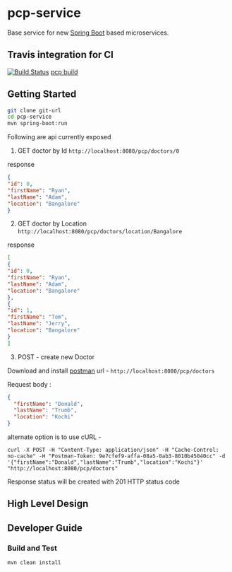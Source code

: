 # pcp-service
Base service for new [Spring Boot](http://projects.spring.io/spring-boot/) 
based microservices.

## Travis integration for CI
[![Build Status](https://travis-ci.org/nbenjamin/pcp.svg?branch=master)](https://travis-ci.org/nbenjamin/pcp)
[pcp build](https://travis-ci.org/nbenjamin/pcp)

## Getting Started

```bash
git clone git-url
cd pcp-service
mvn spring-boot:run
```

Following are api currently exposed

1. GET doctor by Id
`http://localhost:8080/pcp/doctors/0`

response
```json
{
"id": 0,
"firstName": "Ryan",
"lastName": "Adam",
"location": "Bangalore"
}
```

2. GET doctor by Location
`http://localhost:8080/pcp/doctors/location/Bangalore`

response
```json
[
{
"id": 0,
"firstName": "Ryan",
"lastName": "Adam",
"location": "Bangalore"
},
{
"id": 1,
"firstName": "Tom",
"lastName": "Jerry",
"location": "Bangalore"
}
]
```

3. POST - create new Doctor

Download and install [postman](https://www.google.com/url?sa=t&rct=j&q=&esrc=s&source=web&cd=1&ved=0ahUKEwj6rLWxqufRAhXC4iYKHWeaDs4QFggcMAA&url=https%3A%2F%2Fchrome.google.com%2Fwebstore%2Fdetail%2Fpostman%2Ffhbjgbiflinjbdggehcddcbncdddomop%3Fhl%3Den&usg=AFQjCNE_Yq59TT1ZExzJ68FTldg4ho_lGw&sig2=6CibPoz_Mn_6UuCyM1xLqQ)
url - `http://localhost:8080/pcp/doctors`

Request body :
```json
{
  "firstName": "Donald",
  "lastName": "Trumb",
  "location": "Kochi"
}
```

alternate option is to use cURL -

``` curl
curl -X POST -H "Content-Type: application/json" -H "Cache-Control: no-cache" -H "Postman-Token: 9e7cfef9-affa-08a5-0ab3-8010b45040cc" -d '{"firstName":"Donald","lastName":"Trumb","location":"Kochi"}' "http://localhost:8080/pcp/doctors"
```

Response status will be created with 201 HTTP status code


## High Level Design 

## Developer Guide

### Build and Test
```bash
mvn clean install
```



